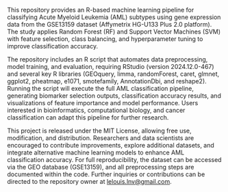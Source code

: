 This repository provides an R-based machine learning pipeline for classifying Acute Myeloid Leukemia (AML) subtypes using gene expression data from the GSE13159 dataset (Affymetrix HG-U133 Plus 2.0 platform). The study applies Random Forest (RF) and Support Vector Machines (SVM) with feature selection, class balancing, and hyperparameter tuning to improve classification accuracy.

The repository includes an R script that automates data preprocessing, model training, and evaluation, requiring RStudio (version 2024.12.0-467) and several key R libraries (GEOquery, limma, randomForest, caret, glmnet, ggplot2, pheatmap, e1071, smotefamily, AnnotationDbi, and reshape2). Running the script will execute the full AML classification pipeline, generating biomarker selection outputs, classification accuracy results, and visualizations of feature importance and model performance. Users interested in bioinformatics, computational biology, and cancer classification can adapt this pipeline for further research.

This project is released under the MIT License, allowing free use, modification, and distribution. Researchers and data scientists are encouraged to contribute improvements, explore additional datasets, and integrate alternative machine learning models to enhance AML classification accuracy. For full reproducibility, the dataset can be accessed via the GEO database (GSE13159), and all preprocessing steps are documented within the code. Further inquiries or contributions can be directed to the repository owner at lelouis.lnv@gmail.com.
